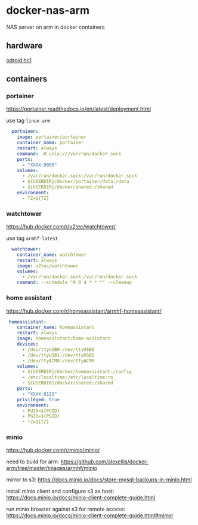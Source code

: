 # docker-nas-arm

NAS server on arm in docker containers

## hardware

[odroid hc1](https://www.hardkernel.com/main/products/prdt_info.php?g_code=G150229074080)

## containers

### portainer

https://portainer.readthedocs.io/en/latest/deployment.html

use tag `linux-arm`

```yaml
  portainer:
    image: portainer/portainer
    container_name: portainer
    restart: always
    command: -H unix:///var/run/docker.sock
    ports:
      - "XXXX:9000"
    volumes:
      - /var/run/docker.sock:/var/run/docker.sock
      - ${USERDIR}/docker/portainer/data:/data
      - ${USERDIR}/docker/shared:/shared
    environment:
      - TZ=${TZ}
```

### watchtower

https://hub.docker.com/r/v2tec/watchtower/

use tag `armhf-latest`

```yaml
  watchtower:
    container_name: watchtower
    restart: always
    image: v2tec/watchtower
    volumes:
      - /var/run/docker.sock:/var/run/docker.sock
    command: --schedule "0 0 4 * * *" --cleanup
```    

### home assistant

https://hub.docker.com/r/homeassistant/armhf-homeassistant/

```yaml
 homeassistant:
    container_name: homeassistant
    restart: always
    image: homeassistant/home-assistant
    devices:
      - /dev/ttyUSB0:/dev/ttyUSB0
      - /dev/ttyUSB1:/dev/ttyUSB1
      - /dev/ttyACM0:/dev/ttyACM0
    volumes:
      - ${USERDIR}/docker/homeassistant:/config
      - /etc/localtime:/etc/localtime:ro
      - ${USERDIR}/docker/shared:/shared
    ports:
      - "XXXX:8123"
    privileged: true
    environment:
      - PUID=${PUID}
      - PGID=${PGID}
      - TZ=${TZ}
```      

### minio

https://hub.docker.com/r/minio/minio/

need to build for arm: https://github.com/alexellis/docker-arm/tree/master/images/armhf/minio

mirror to s3: https://docs.minio.io/docs/store-mysql-backups-in-minio.html

install minio client and configure s3 as host: https://docs.minio.io/docs/minio-client-complete-guide.html

run minio browser against s3 for remote access: https://docs.minio.io/docs/minio-client-complete-guide.html#mirror
